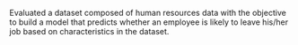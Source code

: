 
Evaluated a dataset composed of human resources data with the objective to build a model that predicts whether an employee is likely to leave his/her job based on characteristics in the dataset.  
